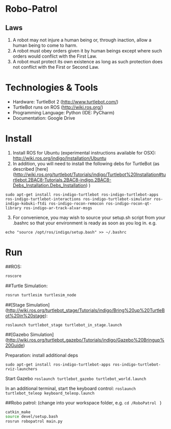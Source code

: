 # Robo-Patrol

## Laws

1. A robot may not injure a human being or, through inaction, allow a human being to come to harm.
2. A robot must obey orders given it by human beings except where such orders would conflict with the First Law.
3. A robot must protect its own existence as long as such protection does not conflict with the First or Second Law.


# Technologies & Tools

* Hardware: TurtleBot 2 (http://www.turtlebot.com/)
* TurtleBot runs on ROS (http://wiki.ros.org/)
* Programming Language: Python (IDE: PyCharm)
* Documentation: Google Drive


# Install
1. Install ROS for Ubuntu (experimental instructions available for OSX): http://wiki.ros.org/indigo/Installation/Ubuntu
2. In addition, you will need to install the following debs for TurtleBot (as described [here] (http://wiki.ros.org/turtlebot/Tutorials/indigo/Turtlebot%20Installation#turtlebot.2BAC8-Tutorials.2BAC8-indigo.2BAC8-Debs_Installation.Debs_Installation) )

 ```
 sudo apt-get install ros-indigo-turtlebot ros-indigo-turtlebot-apps ros-indigo-turtlebot-interactions ros-indigo-turtlebot-simulator ros-indigo-kobuki-ftdi ros-indigo-rocon-remocon ros-indigo-rocon-qt-library ros-indigo-ar-track-alvar-msgs
 ```
3. For convenience, you may wish to source your setup.sh script from your .bashrc so that your environment is ready as soon as you log in. e.g.

 ```
 echo "source /opt/ros/indigo/setup.bash" >> ~/.bashrc
 ```

# Run

##ROS:

```bash
roscore
```

##Turtle Simulation:

```bash
rosrun turtlesim turtlesim_node
```

##[Stage Simulation] (http://wiki.ros.org/turtlebot_stage/Tutorials/indigo/Bring%20up%20TurtleBot%20in%20stage):

```roslaunch turtlebot_stage turtlebot_in_stage.launch```

##[Gazebo Simulation] (http://wiki.ros.org/turtlebot_gazebo/Tutorials/indigo/Gazebo%20Bringup%20Guide)

Preparation: install additional deps


```sudo apt-get install ros-indigo-turtlebot-apps ros-indigo-turtlebot-rviz-launchers```

Start Gazebo
```roslaunch turtlebot_gazebo turtlebot_world.launch  ```

In an additional terminal, start the keyboard control:
```roslaunch turtlebot_teleop keyboard_teleop.launch```

##Robo patrol:
(change into your workspace folder, e.g. ```cd /RoboPatrol ``` )

```bash
catkin_make
source devel/setup.bash
rosrun robopatrol main.py
```


